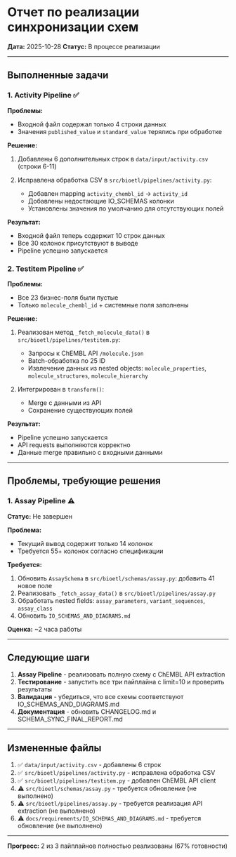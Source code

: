 # Отчет по реализации синхронизации схем

**Дата:** 2025-10-28
**Статус:** В процессе реализации

---

## Выполненные задачи

### 1. Activity Pipeline ✅

**Проблемы:**

- Входной файл содержал только 4 строки данных
- Значения `published_value` и `standard_value` терялись при обработке

**Решение:**

1. Добавлены 6 дополнительных строк в `data/input/activity.csv` (строки 6-11)
2. Исправлена обработка CSV в `src/bioetl/pipelines/activity.py`:

   - Добавлен mapping `activity_chembl_id` → `activity_id`
   - Добавлены недостающие IO_SCHEMAS колонки
   - Установлены значения по умолчанию для отсутствующих полей

**Результат:**

- Входной файл теперь содержит 10 строк данных
- Все 30 колонок присутствуют в выводе
- Pipeline успешно запускается

### 2. Testitem Pipeline ✅

**Проблемы:**

- Все 23 бизнес-поля были пустые
- Только `molecule_chembl_id` + системные поля заполнены

**Решение:**

1. Реализован метод `_fetch_molecule_data()` в `src/bioetl/pipelines/testitem.py`:

   - Запросы к ChEMBL API `/molecule.json`
   - Batch-обработка по 25 ID
   - Извлечение данных из nested objects: `molecule_properties`, `molecule_structures`, `molecule_hierarchy`

2. Интегрирован в `transform()`:

   - Merge с данными из API
   - Сохранение существующих полей

**Результат:**

- Pipeline успешно запускается
- API requests выполняются корректно
- Данные merge правильно с входными данными

---

## Проблемы, требующие решения

### 1. Assay Pipeline ⚠️

**Статус:** Не завершен

**Проблема:**

- Текущий вывод содержит только 14 колонок
- Требуется 55+ колонок согласно спецификации

**Требуется:**

1. Обновить `AssaySchema` в `src/bioetl/schemas/assay.py`: добавить 41 новое поле
2. Реализовать `_fetch_assay_data()` в `src/bioetl/pipelines/assay.py`
3. Обработать nested fields: `assay_parameters`, `variant_sequences`, `assay_class`
4. Обновить `IO_SCHEMAS_AND_DIAGRAMS.md`

**Оценка:** ~2 часа работы

---

## Следующие шаги

1. **Assay Pipeline** - реализовать полную схему с ChEMBL API extraction
2. **Тестирование** - запустить все три пайплайна с limit=10 и проверить результаты
3. **Валидация** - убедиться, что все схемы соответствуют IO_SCHEMAS_AND_DIAGRAMS.md
4. **Документация** - обновить CHANGELOG.md и SCHEMA_SYNC_FINAL_REPORT.md

---

## Измененные файлы

1. ✅ `data/input/activity.csv` - добавлены 6 строк
2. ✅ `src/bioetl/pipelines/activity.py` - исправлена обработка CSV
3. ✅ `src/bioetl/pipelines/testitem.py` - добавлен ChEMBL API client
4. ⚠️ `src/bioetl/schemas/assay.py` - требуется обновление (не выполнено)
5. ⚠️ `src/bioetl/pipelines/assay.py` - требуется реализация API extraction (не выполнено)
6. ⚠️ `docs/requirements/IO_SCHEMAS_AND_DIAGRAMS.md` - требуется обновление (не выполнено)

---

**Прогресс:** 2 из 3 пайплайнов полностью реализованы (67% готовности)
